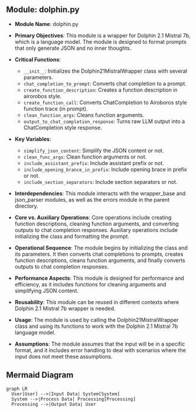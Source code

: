## Module: dolphin.py
- **Module Name**: dolphin.py

- **Primary Objectives**: This module is a wrapper for Dolphin 2.1 Mistral 7b, which is a language model. The module is designed to format prompts that only generate JSON and no inner thoughts. 

- **Critical Functions**: 
  - `__init__`: Initializes the Dolphin21MistralWrapper class with several parameters.
  - `chat_completion_to_prompt`: Converts chat completion to a prompt.
  - `create_function_description`: Creates a function description in airorobos style.
  - `create_function_call`: Converts ChatCompletion to Airoboros style function trace (in prompt).
  - `clean_function_args`: Cleans function arguments.
  - `output_to_chat_completion_response`: Turns raw LLM output into a ChatCompletion style response.

- **Key Variables**: 
  - `simplify_json_content`: Simplify the JSON content or not.
  - `clean_func_args`: Clean function arguments or not.
  - `include_assistant_prefix`: Include assistant prefix or not.
  - `include_opening_brance_in_prefix`: Include opening brace in prefix or not.
  - `include_section_separators`: Include section separators or not.

- **Interdependencies**: This module interacts with the wrapper_base and json_parser modules, as well as the errors module in the parent directory.

- **Core vs. Auxiliary Operations**: Core operations include creating function descriptions, cleaning function arguments, and converting outputs to chat completion responses. Auxiliary operations include initializing the class and formatting the prompt.

- **Operational Sequence**: The module begins by initializing the class and its parameters. It then converts chat completions to prompts, creates function descriptions, cleans function arguments, and finally converts outputs to chat completion responses.

- **Performance Aspects**: This module is designed for performance and efficiency, as it includes functions for cleaning arguments and simplifying JSON content.

- **Reusability**: This module can be reused in different contexts where Dolphin 2.1 Mistral 7b wrapper is needed. 

- **Usage**: The module is used by calling the Dolphin21MistralWrapper class and using its functions to work with the Dolphin 2.1 Mistral 7b language model.

- **Assumptions**: The module assumes that the input will be in a specific format, and it includes error handling to deal with scenarios where the input does not meet these assumptions.
## Mermaid Diagram
```mermaid
graph LR
  User[User] -->|Input Data| System[System]
  System -->|Process Data| Processing[Processing]
  Processing -->|Output Data| User
```
